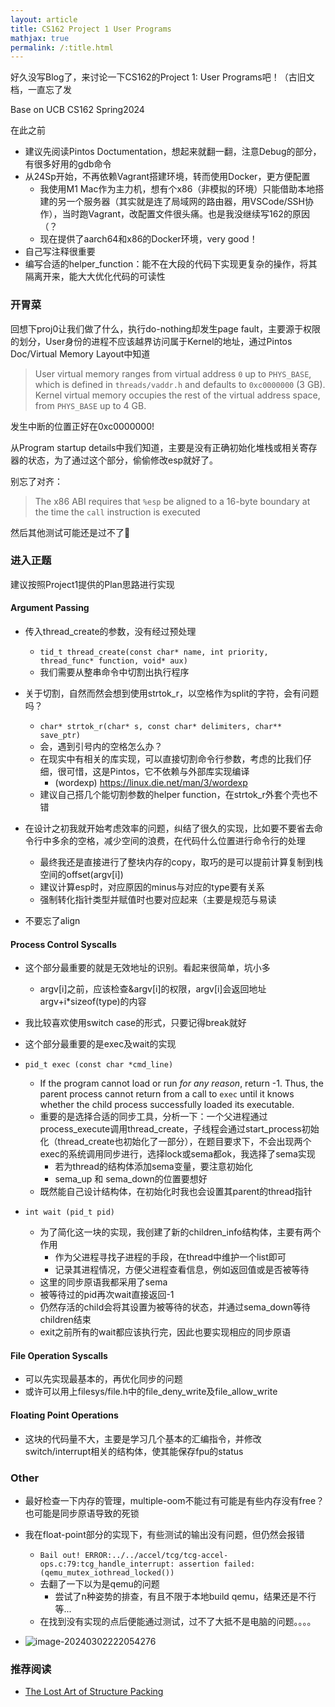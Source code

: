 ```yaml
---
layout: article
title: CS162 Project 1 User Programs
mathjax: true
permalink: /:title.html
---
```

好久没写Blog了，来讨论一下CS162的Project 1: User Programs吧！（古旧文档，一直忘了发

Base on UCB CS162 Spring2024

在此之前

- 建议先阅读Pintos Doctumentation，想起来就翻一翻，注意Debug的部分，有很多好用的gdb命令
- 从24Sp开始，不再依赖Vagrant搭建环境，转而使用Docker，更方便配置
  - 我使用M1 Mac作为主力机，想有个x86（非模拟的环境）只能借助本地搭建的另一个服务器（其实就是连了局域网的路由器，用VSCode/SSH协作），当时跑Vagrant，改配置文件很头痛。也是我没继续写162的原因（？
  - 现在提供了aarch64和x86的Docker环境，very good！
- 自己写注释很重要
- 编写合适的helper_function：能不在大段的代码下实现更复杂的操作，将其隔离开来，能大大优化代码的可读性

### 开胃菜

回想下proj0让我们做了什么，执行do-nothing却发生page fault，主要源于权限的划分，User身份的进程不应该越界访问属于Kernel的地址，通过Pintos Doc/Virtual Memory Layout中知道

> User virtual memory ranges from virtual address `0` up to `PHYS_BASE`, which is defined in `threads/vaddr.h` and defaults to `0xc0000000` (3 GB). Kernel virtual memory occupies the rest of the virtual address space, from `PHYS_BASE` up to 4 GB.

发生中断的位置正好在0xc0000000! 

从Program startup details中我们知道，主要是没有正确初始化堆栈或相关寄存器的状态，为了通过这个部分，偷偷修改esp就好了。

别忘了对齐：

> The x86 ABI requires that `%esp` be aligned to a 16-byte boundary at the time the `call` instruction is executed

然后其他测试可能还是过不了🥲

### 进入正题

建议按照Project1提供的Plan思路进行实现

#### Argument Passing

- 传入thread_create的参数，没有经过预处理
  - `tid_t thread_create(const char* name, int priority, thread_func* function, void* aux)`
  - 我们需要从整串命令中切割出执行程序
- 关于切割，自然而然会想到使用strtok_r，以空格作为split的字符，会有问题吗？
  - `char* strtok_r(char* s, const char* delimiters, char** save_ptr)`
  - 会，遇到引号内的空格怎么办？
  - 在现实中有相关的库实现，可以直接切割命令行参数，考虑的比我们仔细，很可惜，这是Pintos，它不依赖与外部库实现编译
    - (wordexp) https://linux.die.net/man/3/wordexp
  - 建议自己搭几个能切割参数的helper function，在strtok_r外套个壳也不错

- 在设计之初我就开始考虑效率的问题，纠结了很久的实现，比如要不要省去命令行中多余的空格，减少空间的浪费，在代码什么位置进行命令行的处理
  - 最终我还是直接进行了整块内存的copy，取巧的是可以提前计算复制到栈空间的offset(argv[i])
  - 建议计算esp时，对应原因的minus与对应的type要有关系
  - 强制转化指针类型并赋值时也要对应起来（主要是规范与易读

- 不要忘了align



#### Process Control Syscalls

- 这个部分最重要的就是无效地址的识别。看起来很简单，坑小多
  - argv[i]之前，应该检查&argv[i]的权限，argv[i]会返回地址argv+i*sizeof(type)的内容
- 我比较喜欢使用switch case的形式，只要记得break就好
- 这个部分最重要的是exec及wait的实现

- `pid_t exec (const char *cmd_line)`
  - If the program cannot load or run *for any reason*, return -1. Thus, the parent process cannot return from a call to `exec` until it knows whether the child process successfully loaded its executable.
  - 重要的是选择合适的同步工具，分析一下：一个父进程通过process_execute调用thread_create，子线程会通过start_process初始化（thread_create也初始化了一部分），在题目要求下，不会出现两个exec的系统调用同步进行，选择lock或sema都ok，我选择了sema实现
    - 若为thread的结构体添加sema变量，要注意初始化
    - sema_up 和 sema_down的位置要想好
  - 既然能自己设计结构体，在初始化时我也会设置其parent的thread指针

- `int wait (pid_t pid)`
  - 为了简化这一块的实现，我创建了新的children_info结构体，主要有两个作用
    - 作为父进程寻找子进程的手段，在thread中维护一个list即可
    - 记录其进程情况，方便父进程查看信息，例如返回值或是否被等待
  - 这里的同步原语我都采用了sema
  - 被等待过的pid再次wait直接返回-1
  - 仍然存活的child会将其设置为被等待的状态，并通过sema_down等待children结束
  - exit之前所有的wait都应该执行完，因此也要实现相应的同步原语

#### File Operation Syscalls

- 可以先实现最基本的，再优化同步的问题
- 或许可以用上filesys/file.h中的file_deny_write及file_allow_write



#### Floating Point Operations

- 这块的代码量不大，主要是学习几个基本的汇编指令，并修改switch/interrupt相关的结构体，使其能保存fpu的status



### Other

- 最好检查一下内存的管理，multiple-oom不能过有可能是有些内存没有free？也可能是同步原语导致的死锁
- 我在float-point部分的实现下，有些测试的输出没有问题，但仍然会报错
  - `Bail out! ERROR:../../accel/tcg/tcg-accel-ops.c:79:tcg_handle_interrupt: assertion failed: (qemu_mutex_iothread_locked())`
  - 去翻了一下以为是qemu的问题
    - 尝试了n种姿势的排查，有且不限于本地build qemu，结果还是不行等...
  - 在找到没有实现的点后便能通过测试，过不了大抵不是电脑的问题。。。。

- ![image-20240302222054276](assets/image-20240302222054276.png)

### 推荐阅读

- [The Lost Art of Structure Packing](http://www.catb.org/esr/structure-packing/)